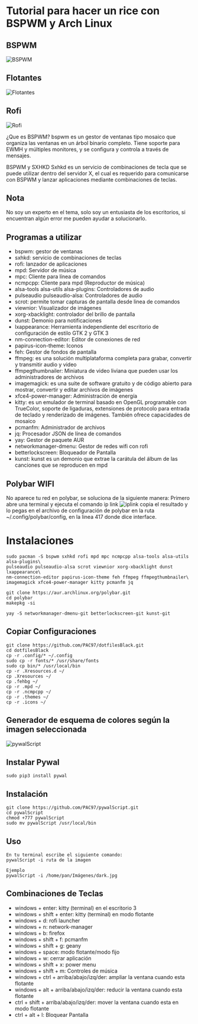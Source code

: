 # Tutorial para hacer un rice con BSPWM y Arch Linux 

## BSPWM
![BSPWM](.screenshots/bspwm.png)  
## Flotantes
![Flotantes](.screenshots/flotantes.png)  
## Rofi
![Rofi](.screenshots/rofi.png)  

¿Que es BSPWM?
bspwm es un gestor de ventanas tipo mosaico que organiza las ventanas en un árbol binario completo. Tiene soporte para EWMH y múltiples monitores, y se configura y controla a través de mensajes. 

BSPWM y SXHKD 
Sxhkd es un servicio de combinaciones de tecla que se puede utilizar dentro del servidor X, el cual es requerido para comunicarse con BSPWM y lanzar aplicaciones mediante combinaciones de teclas.

## Nota
No soy un experto en el tema, solo soy un entusiasta de los escritorios, si encuentran algún error me pueden ayudar a solucionarlo.

## Programas a utilizar  
- bspwm: gestor de ventanas  
- sxhkd: servicio de combinaciones de teclas  
- rofi: lanzador de aplicaciones 
- mpd: Servidor de música  
- mpc: Cliente para línea de comandos 
- ncmpcpp: Cliente para mpd (Reproductor de música) 
- alsa-tools alsa-utils alsa-plugins: Controladores de audio  
- pulseaudio pulseaudio-alsa: Controladores de audio  
- scrot: permite tomar capturas de pantalla desde linea de comandos  
- viewnior: Visualizador de imágenes 
- xorg-xbacklight: controlador del brillo de pantalla   
- dunst: Demonio para notificaciones 
- lxappearance: Herramienta independiente del escritorio de configuración de estilo GTK 2 y GTK 3 
- nm-connection-editor: Editor de conexiones de red 
- papirus-icon-theme: Iconos 
- feh: Gestor de fondos de pantalla 
- ffmpeg: es una solución multiplataforma completa para grabar, convertir y transmitir audio y video 
- ffmpegthumbnailer: Miniatura de video liviana que pueden usar los administradores de archivos 
- imagemagick: es una suite de software gratuito y de código abierto para mostrar, convertir y editar archivos de imágenes 
- xfce4-power-manager: Administración de energía 
- kitty: es un emulador de terminal basado en OpenGL programable con TrueColor, soporte de ligaduras, extensiones de protocolo para entrada de teclado y renderizado de imágenes. También ofrece capacidades de mosaico 
- pcmanfm: Administrador de archivos 
- jq: Procesador JSON de línea de comandos 
- yay: Gestor de paquete AUR 
- networkmanager-dmenu: Gestor de redes wifi con rofi 
- betterlockscreen: Bloqueador de Pantalla  
- kunst: kunst es un demonio que extrae la carátula del álbum de las canciones que se reproducen en mpd 

## Polybar WIFI 
No aparece tu red en polybar, se soluciona de la siguiente manera: Primero abre una terminal y ejecuta el comando ip link 
![iplink](.screenshots/iplink.png) copia el resultado y lo pegas en el archivo de configuración de polybar en la ruta ~/.config/polybar/config, en la linea 417 donde dice interface.

# Instalaciones  
```
sudo pacman -S bspwm sxhkd rofi mpd mpc ncmpcpp alsa-tools alsa-utils alsa-plugins\
pulseaudio pulseaudio-alsa scrot viewnior xorg-xbacklight dunst lxappearance\
nm-connection-editor papirus-icon-theme feh ffmpeg ffmpegthumbnailer\
imagemagick xfce4-power-manager kitty pcmanfm jq
```
```
git clone https://aur.archlinux.org/polybar.git  
cd polybar  
makepkg -si 
``` 
```
yay -S networkmanager-dmenu-git betterlockscreen-git kunst-git 
```  
## Copiar Configuraciones  
``` 
git clone https://github.com/PAC97/dotfilesBlack.git 
cd dotfilesBlack  
cp -r .config/* ~/.config  
sudo cp -r fonts/* /usr/share/fonts   
sudo cp bin/* /usr/local/bin  
cp -r .Xresources.d ~/  
cp .Xresources ~/  
cp .fehbg ~/  
cp -r .mpd ~/  
cp -r .ncmpcpp ~/  
cp -r .themes ~/  
cp -r .icons ~/  
```  

## Generador de esquema de colores según la imagen seleccionada 
![pywalScript](.screenshots/final.gif)  

## Instalar Pywal    
```
sudo pip3 install pywal
```
## Instalación  
```
git clone https://github.com/PAC97/pywalScript.git  
cd pywalScript  
chmod +777 pywalScript  
sudo mv pywalScript /usr/local/bin  
```

## Uso  
```
En tu terminal escribe el siguiente comando:  
pywalScript -i ruta de la imagen  

Ejemplo
pywalScript -i /home/pan/Imágenes/dark.jpg
```

## Combinaciones de Teclas
- windows + enter: kitty (terminal) en el escritorio 3
- windows + shift + enter: kitty (terminal) en modo flotante
- windows + d: rofi launcher 
- windows + n: network-manager
- windows + b: firefox
- windows + shift + f: pcmanfm
- windows + shift + g: geany 
- windows + space: modo flotante/modo fijo
- windows + w: cerrar aplicación
- windows + shift + x: power menu
- windows + shift + m: Controles de música
- windows + ctrl + arriba/abajo/izq/der: ampliar la ventana cuando esta flotante
- windows + alt + arriba/abajo/izq/der: reducir la ventana cuando esta flotante 
- ctrl + shift + arriba/abajo/izq/der: mover la ventana cuando esta en modo flotante
- ctrl + alt + l: Bloquear Pantalla